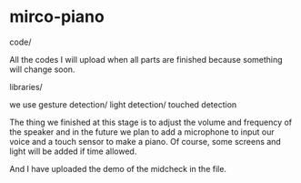 # mirco-piano
code/ 

All the codes I will upload when all parts are finished because something will change soon.

libraries/

we use gesture detection/ light detection/ touched detection 

The thing we finished at this stage is to adjust the volume and frequency of the speaker and in the future we plan to add a microphone to input our voice and a touch sensor to make a piano. Of course, some screens and light will be added if time allowed.

And I have uploaded the demo of the midcheck in the file.


